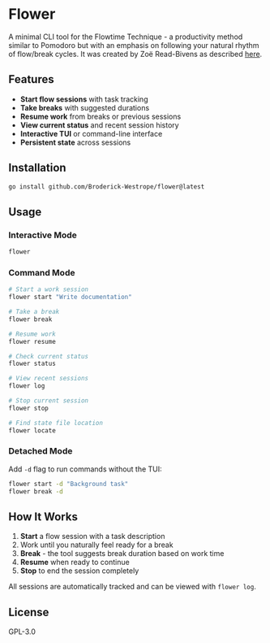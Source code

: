 # Flower

A minimal CLI tool for the Flowtime Technique - a productivity method similar to Pomodoro but with an emphasis on following your natural rhythm of flow/break cycles. It was created by Zoë Read-Bivens as described [here](https://medium.com/@UrgentPigeon/the-flowtime-technique-7685101bd191).

## Features

- **Start flow sessions** with task tracking
- **Take breaks** with suggested durations
- **Resume work** from breaks or previous sessions  
- **View current status** and recent session history
- **Interactive TUI** or command-line interface
- **Persistent state** across sessions

## Installation

```bash
go install github.com/Broderick-Westrope/flower@latest
```

## Usage

### Interactive Mode
```bash
flower
```

### Command Mode
```bash
# Start a work session
flower start "Write documentation"

# Take a break
flower break

# Resume work  
flower resume

# Check current status
flower status

# View recent sessions
flower log

# Stop current session
flower stop

# Find state file location
flower locate
```

### Detached Mode
Add `-d` flag to run commands without the TUI:
```bash
flower start -d "Background task"
flower break -d
```

## How It Works

1. **Start** a flow session with a task description
2. Work until you naturally feel ready for a break
3. **Break** - the tool suggests break duration based on work time
4. **Resume** when ready to continue
5. **Stop** to end the session completely

All sessions are automatically tracked and can be viewed with `flower log`.

## License

GPL-3.0
